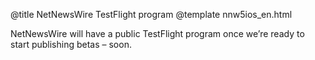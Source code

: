 @title NetNewsWire TestFlight program
@template nnw5ios_en.html

NetNewsWire will have a public TestFlight program once we’re ready to start publishing betas – soon.

<!--
If you want to help test new features, or just want to be at the bleeding edge, you can join the TestFlight program for NetNewsWire.

**If you use test builds, please note:** Test builds may have bugs. You may lose data. NetNewsWire may crash.

You can report bugs and enhancement requests by filing issues on the [NetNewsWire GitHub page][nnw-issues]. You can also share and discuss issues on the [NetNewsWire Slack][slack] group.

[nnw-issues]: https://github.com/brentsimmons/NetNewsWire/issues
[slack]: https://ranchero.com/netnewswire/slack
-->